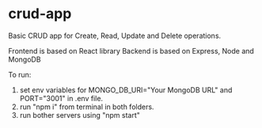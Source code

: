 # crud-app
Basic CRUD app for Create, Read, Update and Delete operations.

Frontend is based on React library
Backend is based on Express, Node and MongoDB

To run:
1. set env variables for MONGO_DB_URI="Your MongoDB URL" and PORT="3001" in .env file.
2. run "npm i" from terminal in both folders.
3. run bother servers using "npm start"
